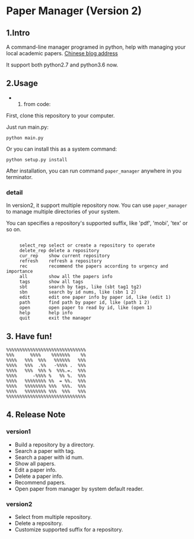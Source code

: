 # Paper Manager (Version 2)

##  1.Intro
A command-line manager programed in python, help with managing your local academic papers.
[Chinese blog address](http://www.jianshu.com/p/768db1472042)

It support both python2.7 and python3.6 now.
## 2.Usage

- 1. from code:

First, clone this repository to your computer.

Just run main.py:
 ```
 python main.py
 ```

Or you can install this as a system command:
```
python setup.py install
```

After installation, you can run command `paper_manager` anywhere in you terminator.

### detail

In version2, it support multiple repository now. You can use `paper_manager` to manage multiple directories of your system.

You can specifies a repository's supported suffix, like 'pdf', 'mobi', 'tex' or so on.

```

     select_rep select or create a repository to operate
     delete_rep delete a repository
     cur_rep    show current repository
     refresh    refresh a repository
     rec        recommend the papers according to urgency and importance
     all        show all the papers info
     tags       show all tags
     sbt        search by tags, like (sbt tag1 tg2)
     sbn        search by id nums, like (sbn 1 2)
     edit       edit one paper info by paper id, like (edit 1)
     path       find path by paper id, like (path 1 2)
     open       open paper to read by id, like (open 1)
     help       help info
     quit       exit the manager
```

## 3. Have fun!

```
%%%%%%%%%%%%%%%%%%%%%%%%%%%%%%
%%%      %%%%    %%%%%%%    %%
%%%%   %%%  %%%   %%%%%%   %%%
%%%%   %%%  .%%   -%%%% .  %%%
%%%%   %%%  %%% %  %%%.=.  %%%
%%%%      -%%%% %   %% %.  %%%
%%%%   %%%%%%%% %%  = %%.  %%%
%%%%   %%%%%%%% %%%  %%%.  %%%
%%%%   %%%%%%%% %%%  %%%   %%%
%%%%%%%%%%%%%%%%%%%%%%%%%%%%%%
```

## 4. Release Note

### version1
- Build a repository by a directory.
- Search a paper with tag.
- Search a paper with id num.
- Show all papers.
- Edit a paper info.
- Delete a paper info.
- Recommend papers.
- Open paper from manager by system default reader.

### version2
- Select from multiple repository.
- Delete a repository.
- Customize supported suffix for a repository.

